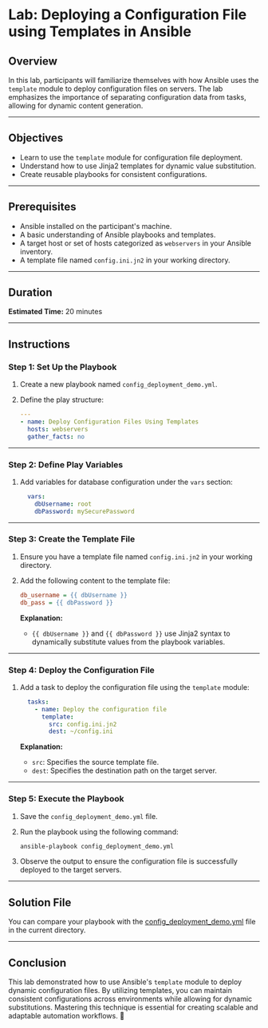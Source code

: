 # Lab: Deploying a Configuration File using Templates in Ansible

## Overview

In this lab, participants will familiarize themselves with how Ansible uses the `template` module to deploy configuration files on servers. The lab emphasizes the importance of separating configuration data from tasks, allowing for dynamic content generation.

---

## Objectives

- Learn to use the `template` module for configuration file deployment.
- Understand how to use Jinja2 templates for dynamic value substitution.
- Create reusable playbooks for consistent configurations.

---

## Prerequisites

- Ansible installed on the participant's machine.
- A basic understanding of Ansible playbooks and templates.
- A target host or set of hosts categorized as `webservers` in your Ansible inventory.
- A template file named `config.ini.jn2` in your working directory.

---

## Duration

**Estimated Time:** 20 minutes

---

## Instructions

### Step 1: Set Up the Playbook

1. Create a new playbook named `config_deployment_demo.yml`.

2. Define the play structure:

   ```yaml
   ---
   - name: Deploy Configuration Files Using Templates
     hosts: webservers
     gather_facts: no
   ```

---

### Step 2: Define Play Variables

1. Add variables for database configuration under the `vars` section:

   ```yaml
     vars:
       dbUsername: root
       dbPassword: mySecurePassword
   ```

---

### Step 3: Create the Template File

1. Ensure you have a template file named `config.ini.jn2` in your working directory.

2. Add the following content to the template file:

   ```ini
   db_username = {{ dbUsername }}
   db_pass = {{ dbPassword }}
   ```

   **Explanation:**
   - `{{ dbUsername }}` and `{{ dbPassword }}` use Jinja2 syntax to dynamically substitute values from the playbook variables.

---

### Step 4: Deploy the Configuration File

1. Add a task to deploy the configuration file using the `template` module:

   ```yaml
     tasks:
       - name: Deploy the configuration file
         template:
           src: config.ini.jn2
           dest: ~/config.ini
   ```

   **Explanation:**
   - `src`: Specifies the source template file.
   - `dest`: Specifies the destination path on the target server.

---

### Step 5: Execute the Playbook

1. Save the `config_deployment_demo.yml` file.

2. Run the playbook using the following command:

   ```bash
   ansible-playbook config_deployment_demo.yml
   ```

3. Observe the output to ensure the configuration file is successfully deployed to the target servers.

---

## Solution File

You can compare your playbook with the [config_deployment_demo.yml](config_deployment_demo.yml) file in the current directory.

---

## Conclusion

This lab demonstrated how to use Ansible's `template` module to deploy dynamic configuration files. By utilizing templates, you can maintain consistent configurations across environments while allowing for dynamic substitutions. Mastering this technique is essential for creating scalable and adaptable automation workflows. 👏

